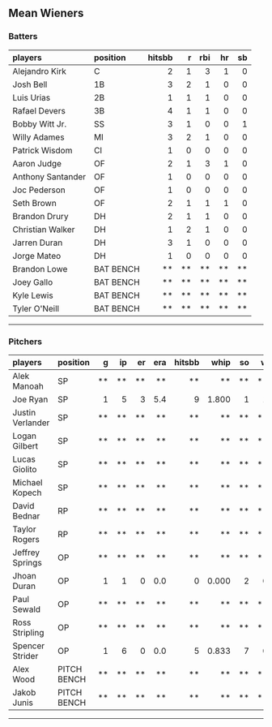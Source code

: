 ## Mean Wieners

### Batters

 
|players           |position  | hitsbb|  r| rbi| hr| sb| 
|:-----------------|:---------|------:|--:|---:|--:|--:| 
|Alejandro Kirk    |C         |      2|  1|   3|  1|  0| 
|Josh Bell         |1B        |      3|  2|   1|  0|  0| 
|Luis Urias        |2B        |      1|  1|   1|  0|  0| 
|Rafael Devers     |3B        |      4|  1|   1|  0|  0| 
|Bobby Witt Jr.    |SS        |      3|  1|   0|  0|  1| 
|Willy Adames      |MI        |      3|  2|   1|  0|  0| 
|Patrick Wisdom    |CI        |      1|  0|   0|  0|  0| 
|Aaron Judge       |OF        |      2|  1|   3|  1|  0| 
|Anthony Santander |OF        |      1|  0|   0|  0|  0| 
|Joc Pederson      |OF        |      1|  0|   0|  0|  0| 
|Seth Brown        |OF        |      2|  1|   1|  1|  0| 
|Brandon Drury     |DH        |      2|  1|   1|  0|  0| 
|Christian Walker  |DH        |      1|  2|   1|  0|  0| 
|Jarren Duran      |DH        |      3|  1|   0|  0|  0| 
|Jorge Mateo       |DH        |      1|  0|   0|  0|  0| 
|Brandon Lowe      |BAT BENCH |     **| **|  **| **| **| 
|Joey Gallo        |BAT BENCH |     **| **|  **| **| **| 
|Kyle Lewis        |BAT BENCH |     **| **|  **| **| **| 
|Tyler O'Neill     |BAT BENCH |     **| **|  **| **| **| 


* * *

### Pitchers

 
|players          |position    |  g| ip| er| era| hitsbb|  whip| so|  w| sv| 
|:----------------|:-----------|--:|--:|--:|---:|------:|-----:|--:|--:|--:| 
|Alek Manoah      |SP          | **| **| **|  **|     **|    **| **| **| **| 
|Joe Ryan         |SP          |  1|  5|  3| 5.4|      9| 1.800|  1|  1|  0| 
|Justin Verlander |SP          | **| **| **|  **|     **|    **| **| **| **| 
|Logan Gilbert    |SP          | **| **| **|  **|     **|    **| **| **| **| 
|Lucas Giolito    |SP          | **| **| **|  **|     **|    **| **| **| **| 
|Michael Kopech   |SP          | **| **| **|  **|     **|    **| **| **| **| 
|David Bednar     |RP          | **| **| **|  **|     **|    **| **| **| **| 
|Taylor Rogers    |RP          | **| **| **|  **|     **|    **| **| **| **| 
|Jeffrey Springs  |OP          | **| **| **|  **|     **|    **| **| **| **| 
|Jhoan Duran      |OP          |  1|  1|  0| 0.0|      0| 0.000|  2|  0|  1| 
|Paul Sewald      |OP          | **| **| **|  **|     **|    **| **| **| **| 
|Ross Stripling   |OP          | **| **| **|  **|     **|    **| **| **| **| 
|Spencer Strider  |OP          |  1|  6|  0| 0.0|      5| 0.833|  7|  0|  0| 
|Alex Wood        |PITCH BENCH | **| **| **|  **|     **|    **| **| **| **| 
|Jakob Junis      |PITCH BENCH | **| **| **|  **|     **|    **| **| **| **| 


* * *


